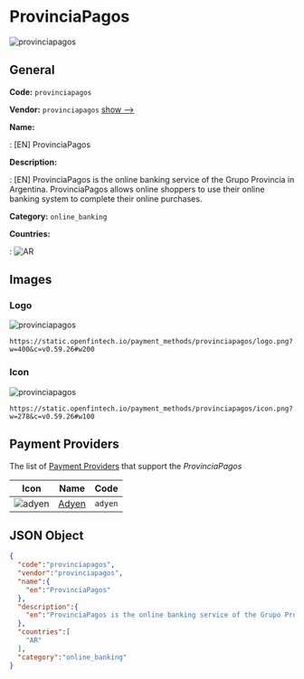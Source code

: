 
# ProvinciaPagos 
![provinciapagos](https://static.openfintech.io/payment_methods/provinciapagos/logo.png?w=400&c=v0.59.26#w200)  

## General 
**Code:** `provinciapagos` 
 
**Vendor:** `provinciapagos` [show -->](/vendors/provinciapagos/) 
 
**Name:** 
 
:	[EN] ProvinciaPagos 
 
**Description:** 
 
: [EN] ProvinciaPagos is the online banking service of the Grupo Provincia in Argentina. ProvinciaPagos allows online shoppers to use their online banking system to complete their online purchases. 
 
**Category:** `online_banking` 
 
**Countries:** 
 
:	![AR](https://cdnjs.cloudflare.com/ajax/libs/flag-icon-css/3.3.0/flags/4x3/ar.svg#w24)  

## Images 

### Logo 
![provinciapagos](https://static.openfintech.io/payment_methods/provinciapagos/logo.png?w=400&c=v0.59.26#w200)  

```
https://static.openfintech.io/payment_methods/provinciapagos/logo.png?w=400&c=v0.59.26#w200
```  

### Icon 
![provinciapagos](https://static.openfintech.io/payment_methods/provinciapagos/icon.png?w=278&c=v0.59.26#w100)  

```
https://static.openfintech.io/payment_methods/provinciapagos/icon.png?w=278&c=v0.59.26#w100
```  

## Payment Providers 
 
The list of [Payment Providers](/payment-providers/) that support the _ProvinciaPagos_ 

|Icon|Name|Code| 
|:---:|:---:|:---:| 
|![adyen](https://static.openfintech.io/payment_providers/adyen/icon.svg?w=278&c=v0.59.26#w100) |[Adyen](/payment-providers/adyen/)|`adyen`| 
 

## JSON Object 

```json
{
  "code":"provinciapagos",
  "vendor":"provinciapagos",
  "name":{
    "en":"ProvinciaPagos"
  },
  "description":{
    "en":"ProvinciaPagos is the online banking service of the Grupo Provincia in Argentina. ProvinciaPagos allows online shoppers to use their online banking system to complete their online purchases."
  },
  "countries":[
    "AR"
  ],
  "category":"online_banking"
}
```  
